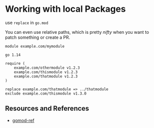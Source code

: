 # Working with local Packages

use `replace` in `go.mod`

You can even use relative paths, which is pretty _nifty_ when you want to patch something or create a PR.

```text
module example.com/mymodule

go 1.14

require (
    example.com/othermodule v1.2.3
    example.com/thismodule v1.2.3
    example.com/thatmodule v1.2.3
)

replace example.com/thatmodule => ../thatmodule
exclude example.com/thismodule v1.3.0
```

## Resources and References

- [gomod-ref](https://go.dev/doc/modules/gomod-ref)

